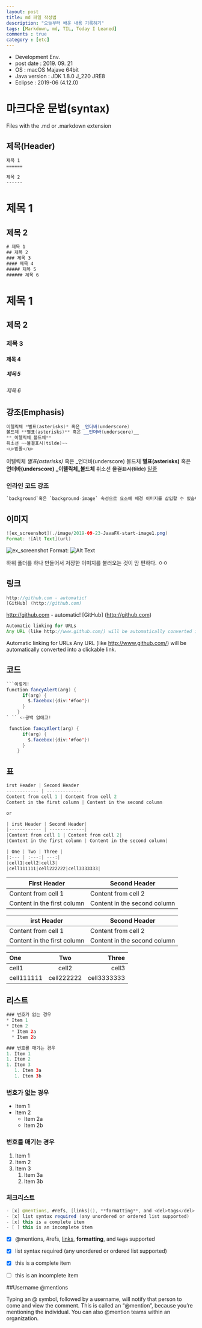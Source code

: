 ```yaml
---
layout: post
title: md 파일 작성법
description: "오늘부터 배운 내용 기록하기"
tags: [Markdown, md, TIL, Today I Leaned]
comments : true
category : [etc]
---
```

* Development Env.
* post date : 2019. 09. 21
* OS : macOS Majave 64bit
* Java version : JDK 1.8.0 J_220 JRE8
* Eclipse : 2019-06 (4.12.0)

# 마크다운 문법(syntax)

Files with the .md or .markdown extension

## 제목(Header)

```css
제목 1
======

제목 2
------
```

제목 1
======

제목 2
------

```css
# 제목 1
## 제목 2
### 제목 3
#### 제목 4
##### 제목 5
###### 제목 6
```
# 제목 1
## 제목 2
### 제목 3
#### 제목 4
##### 제목 5
###### 제목 6



## 강조(Emphasis)

```java
이텔릭체 *별표(asterisks)* 혹은 _언더바(underscore)
볼드체 **별표(asterisks)** 혹은 __언더바(underscore)__
**_이텔릭체_볼드체**
취소선 ~~물결표시(tilde)~~
<u>밑줄</u>
```

이텔릭체 *별표(asterisks)* 혹은 _언더바(underscore)
볼드체 **별표(asterisks)** 혹은 __언더바(underscore)__
**_이텔릭체_볼드체**
취소선 ~~물결표시(tilde)~~
<u>밑줄</u>

### 인라인 코드 강조

```java
`background`혹은 `background-image` 속성으로 요소에 배경 이미지를 삽입할 수 있습니다.
```

## 이미지

```java
![ex_screenshot](./image/2019-09-23-JavaFX-start-image1.png)
Format: ![Alt Text](url)
```

![ex_screenshot](./image/2019-09-23-JavaFX-start-image1.png)
Format: ![Alt Text](url)

하위 폴더를 하나 만들어서 저장한 이미지를 불러오는 것이 맘 편하다. ㅇㅇ


## 링크

```java
http://github.com - automatic!
[GitHub] (http://github.com)
```

http://github.com - automatic!
[GitHub] (http://github.com)

```java
Automatic linking for URLs
Any URL (like http://www.github.com/) will be automatically converted into a clickable link.
```

Automatic linking for URLs
Any URL (like http://www.github.com/) will be automatically converted into a clickable link.

## 코드

```java
```이렇게!
function fancyAlert(arg) {
      if(arg) {
        $.facebox({div:'#foo'})
      }
    }
` `` <-공백 없애고!
```

```java
 function fancyAlert(arg) {
      if(arg) {
        $.facebox({div:'#foo'})
      }
    }
```

## 표
```java
irst Header | Second Header
------------ | -------------
Content from cell 1 | Content from cell 2
Content in the first column | Content in the second column

or

| irst Header | Second Header|
|------------ | -------------|
|Content from cell 1 | Content from cell 2|
|Content in the first column | Content in the second column|

| One | Two | Three |
|:--- | :---:| ---:|
|cell1|cell2|cell3|
|cell111111|cell222222|cell3333333|

```

First Header | Second Header
------------ | -------------
Content from cell 1 | Content from cell 2
Content in the first column | Content in the second column


| irst Header | Second Header|
|------------ | -------------|
|Content from cell 1 | Content from cell 2|
|Content in the first column | Content in the second column|

| One | Two | Three |
|:--- | :---:| ---:|
|cell1|cell2|cell3|
|cell111111|cell222222|cell3333333|

## 리스트

```java
### 번호가 없는 경우
* Item 1
* Item 2
  * Item 2a
  * Item 2b

### 번호를 매기는 경우
1. Item 1
1. Item 2
1. Item 3
   1. Item 3a
   1. Item 3b
```
### 번호가 없는 경우
* Item 1
* Item 2
  * Item 2a
  * Item 2b

### 번호를 매기는 경우
1. Item 1
1. Item 2
1. Item 3
   1. Item 3a
   1. Item 3b

### 체크리스트

```java
- [x] @mentions, #refs, [links](), **formatting**, and <del>tags</del> supported
- [x] list syntax required (any unordered or ordered list supported)
- [x] this is a complete item
- [ ] this is an incomplete item
```

- [x] @mentions, #refs, [links](), **formatting**, and <del>tags</del> supported
- [x] list syntax required (any unordered or ordered list supported)
- [x] this is a complete item
- [ ] this is an incomplete item


##Username @mentions

Typing an @ symbol, followed by a username, will notify that person to come and view the comment. This is called an “@mention”, because you’re mentioning the individual. You can also @mention teams within an organization.

